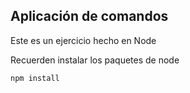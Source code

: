 ## Aplicación de comandos

Este es un ejercicio hecho en Node

Recuerden instalar los paquetes de node

```
npm install
```